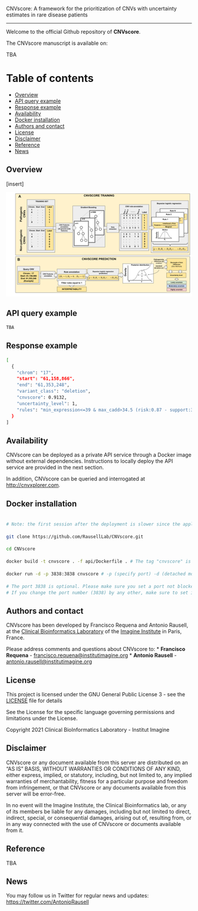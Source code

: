 

CNVscore: A framework for the prioritization of CNVs with uncertainty estimates in rare disease patients

-----

Welcome to the official Github repository of **CNVscore**.


The CNVscore manuscript is available on:

TBA


# Table of contents

  - [Overview](#Overview)
  - [API query example](#api-query-example)
  - [Response example](#response-example)
  - [Availability](#Availability)
  - [Docker installation](#docker-installation)
  - [Authors and contact](#authors-and-contact)
  - [License](#License)
  - [Disclaimer](#Disclaimer)
  - [Reference](#Reference)
  - [News](#News)

## Overview

[insert]

<p align="center">

<img  src="https://github.com/RausellLab/CNVscore/blob/main/doc/CNVscore_overview.svg">

</p>

## API query example

``` bash
TBA
```

## Response example

``` bash
[
  {
    "chrom": "17",
    "start": "61,158,866",
    "end": "61,353,248",
    "variant_class": "deletion",
    "cnvscore": 0.9132,
    "uncertainty_level": 1,
    "rules": "min_expression<=39 & max_cadd>34.5 (risk:0.87 - support:3910);min_expression<=33.5 & max_cadd>37.5 (risk:0.88 - support:3445);loeuf>0.8085 & cpg_density>1.5 (risk:0.81 - support:789);enhancer<=0.000282170504594472 & max_cadd>40.5 (risk:0.87 - support:3544);pli>82.5 & max_cadd>25.7 (risk:0.91 - support:1385)"
  }
]
```

## Availability

CNVscore can be deployed as a private API service through a Docker image without external dependencies. Instructions to locally deploy the API service are provided in the next section.

In addition, CNVscore can be queried and interrogated at <http://cnvxplorer.com>. 



## Docker installation

``` bash

# Note: the first session after the deployment is slower since the application loads all the data required

git clone https://github.com/RausellLab/CNVscore.git

cd CNVscore 

docker build -t cnvscore . -f api/Dockerfile . # The tag "cnvscore" is optional

docker run -d -p 3838:3838 cnvscore # -p (specify port) -d (detached mode)

# The port 3838 is optional. Please make sure you set a port not blocked by firewalls.
# If you change the port number (3838) by any other, make sure to set it in the Dockerfile (EXPOSE instruction)
```

## Authors and contact

CNVscore has been developed by Francisco Requena and Antonio Rausell,
at the [Clinical Bioinformatics
Laboratory](https://www.institutimagine.org/en/antonio-rausell-161) of
the [Imagine Institute](https://www.institutimagine.org/en/) in Paris,
France.

Please address comments and questions about CNVscore to: \*
**Francisco Requena** -
[francisco.requena@institutimagine.org](francisco.requena@institutimagine.org)
\* **Antonio Rausell** -
[antonio.rausell@institutimagine.org](antonio.rausell@institutimagine.org)

## License

This project is licensed under the GNU General Public License 3 - see
the [LICENSE](LICENSE) file for details

See the License for the specific language governing permissions and
limitations under the License.

Copyright 2021 Clinical BioInformatics Laboratory - Institut Imagine

## Disclaimer

CNVscore or any document available from this server are distributed on
an “AS IS” BASIS, WITHOUT WARRANTIES OR CONDITIONS OF ANY KIND, either
express, implied, or statutory, including, but not limited to, any
implied warranties of merchantability, fitness for a particular purpose
and freedom from infringement, or that CNVscore or any documents
available from this server will be error-free.

In no event will the Imagine Institute, the Clinical Bioinformatics lab,
or any of its members be liable for any damages, including but not
limited to direct, indirect, special, or consequential damages, arising
out of, resulting from, or in any way connected with the use of
CNVscore or documents available from it.

## Reference

TBA

## News

You may follow us in Twitter for regular news and updates:
<https://twitter.com/AntonioRausell>
